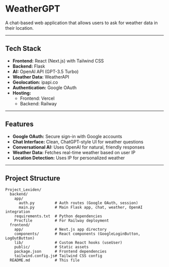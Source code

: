 # WeatherGPT

A chat-based web application that allows users to ask for weather data in their location.

---

## Tech Stack

- **Frontend:** React (Next.js) with Tailwind CSS
- **Backend:** Flask
- **AI:** OpenAI API (GPT-3.5 Turbo)
- **Weather Data:** WeatherAPI
- **Geolocation:** ipapi.co
- **Authentication:** Google OAuth
- **Hosting:**
  - Frontend: Vercel
  - Backend: Railway

---

## Features

- **Google OAuth:** Secure sign-in with Google accounts
- **Chat Interface:** Clean, ChatGPT-style UI for weather questions
- **Conversational AI:** Uses OpenAI for natural, friendly responses
- **Weather Data:** Fetches real-time weather based on user IP
- **Location Detection:** Uses IP for personalized weather

---

## Project Structure

```
Project_Lexiden/
  backend/
    app/
      auth.py         # Auth routes (Google OAuth, session)
      main.py         # Main Flask app, chat, weather, OpenAI integration
    requirements.txt  # Python dependencies
    Procfile          # For Railway deployment
  frontend/
    app/              # Next.js app directory
    components/       # React components (GoogleLoginButton, LogOutButton)
    lib/              # Custom React hooks (useUser)
    public/           # Static assets
    package.json      # Frontend dependencies
    tailwind.config.js# Tailwind CSS config
  README.md           # This file
```
